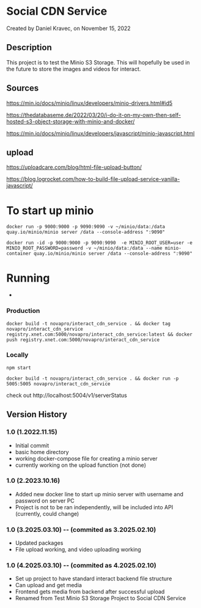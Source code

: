 # Social CDN Service
Created by Daniel Kravec, on November 15, 2022

## Description
This project is to test the Minio S3 Storage. This will hopefully be used in the future to store the images and videos for interact.


## Sources
https://min.io/docs/minio/linux/developers/minio-drivers.html#id5

https://thedatabaseme.de/2022/03/20/i-do-it-on-my-own-then-self-hosted-s3-object-storage-with-minio-and-docker/

https://min.io/docs/minio/linux/developers/javascript/minio-javascript.html


## upload 
https://uploadcare.com/blog/html-file-upload-button/

https://blog.logrocket.com/how-to-build-file-upload-service-vanilla-javascript/

# To start up minio
```
docker run -p 9000:9000 -p 9090:9090 -v ~/minio/data:/data quay.io/minio/minio server /data --console-address ":9090"

docker run -id -p 9000:9000 -p 9090:9090  -e MINIO_ROOT_USER=user -e MINIO_ROOT_PASSWORD=password -v ~/minio/data:/data --name minio-container quay.io/minio/minio server /data --console-address ":9090"
```

# Running 
- 

### Production
```
docker build -t novapro/interact_cdn_service . && docker tag novapro/interact_cdn_service registry.xnet.com:5000/novapro/interact_cdn_service:latest && docker push registry.xnet.com:5000/novapro/interact_cdn_service
```

### Locally
```
npm start
```
```
docker build -t novapro/interact_cdn_service . && docker run -p 5005:5005 novapro/interact_cdn_service
```
check out 
http://localhost:5004/v1/serverStatus



## Version History

### 1.0 (1.2022.11.15)
- Initial commit
- basic home directory
- working docker-compose file for creating a minio server
- currently working on the upload function (not done)

### 1.0 (2.2023.10.16)
- Added new docker line to start up minio server with username and password on server PC
- Project is not to be ran independently, will be included into API (currently, could change)

### 1.0 (3.2025.03.10) -- (commited as 3.2025.02.10) 
- Updated packages
- File upload working, and video uploading working

### 1.0 (4.2025.03.10) -- (commited as 4.2025.02.10) 
- Set up project to have standard interact backend file structure
- Can upload and get media
- Frontend gets media from backend after successful upload
- Renamed from Test Minio S3 Storage Project to Social CDN Service